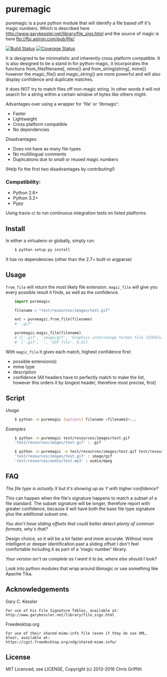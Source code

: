 puremagic
=========

puremagic is a pure python module that will identify a file based off it's
magic numbers. Which is described here http://www.garykessler.net/library/file_sigs.html and the source of magic is here ftp://ftp.astron.com/pub/file/

[![Build Status](https://travis-ci.org/cdgriffith/puremagic.png?branch=master)](https://travis-ci.org/cdgriffith/puremagic)
[![Coverage Status](https://coveralls.io/repos/github/cdgriffith/puremagic/badge.svg?branch=develop)](https://coveralls.io/github/cdgriffith/puremagic?branch=develop)

It is designed to be minimalistic and inherently cross platform
compatible. It is also designed to be a stand in for python-magic, it incorporates the
functions from_file(filename[, mime]) and from_string(string[, mime])
however the magic_file() and magic_string() are more powerful and will also
display confidence and duplicate matches.

It does NOT try to match files off non-magic string. In other words 
it will not search for a string within a certain window of bytes like 
others might.

Advantages over using a wrapper for 'file' or 'libmagic':

* Faster
* Lightweight
* Cross platform compatible
* No dependencies
    
Disadvantages:

* Does not have as many file types
* No multilingual comments
* Duplications due to small or reused magic numbers

(Help fix the first two disadvantages by contributing!)


### Compatibility:

* Python 2.6+
* Python 3.2+
* Pypy

Using travis-ci to run continuous integration tests on listed platforms.

## Install

In either a virtualenv or globally, simply run:

```bash
    $ python setup.py install
```

It has no dependencies (other than the 2.7+ built-in argparse)
        
## Usage

`from_file` will return the most likely file extension. `magic_file` will give
you every possible result it finds, as well as the confidence.

```python
    import puremagic

    filename = "test/resources/images/test.gif"

    ext = puremagic.from_file(filename)
    # '.gif'

    puremagic.magic_file(filename)
    # [['.gif', 'image/gif', 'Graphics interchange format file (GIF87a)', 0.7],
    #  ['.gif', '', 'GIF file', 0.5]]

```

With `magic_file` it gives each match, highest confidence first:

- possible extension(s)
- mime type
- description
- confidence (All headers have to perfectly match to make the list, however this orders it by longest header, therefore most precise, first)


## Script

*Usage*

```bash
    $ python -m puremagic [options] filename <filename2>...
```

*Examples*

```bash
    $ python -m puremagic test/resources/images/test.gif
    'test/resources/images/test.gif' : .gif

    $ python -m puremagic -m test/resources/images/test.gif test/resources/audio/test.mp3
    'test/resources/images/test.gif' : image/gif
    'test/resources/audio/test.mp3' : audio/mpeg

```

## FAQ

*The file type is actually X but it's showing up as Y with higher confidence?*

This can happen when the file's signature happens
to match a subset of a file standard. The subset signature will be longer,
therefore report with greater confidence, because it will have both the base
file type signature plus the additional subset one.

*You don't have sliding offsets that could better detect plenty of common formats, why's that?* 

Design choice, so it will be a lot faster and more accurate. Without more 
intelligent or deeper identification past a sliding 
offset I don't feel comfortable including it as part of a 'magic number' library.


*Your version isn't as complete as I want it to be, where else should I look?*

Look into python modules that wrap around libmagic or use something like Apache Tika.



## Acknowledgements

Gary C. Kessler

    For use of his File Signature Tables, available at:
    http://www.garykessler.net/library/file_sigs.html

Freedesktop.org

    For use of their shared-mime-info file (even if they do use XML, blea), available at:
    https://cgit.freedesktop.org/xdg/shared-mime-info/

## License

MIT Licenced, see LICENSE, Copyright (c) 2013-2016 Chris Griffith
